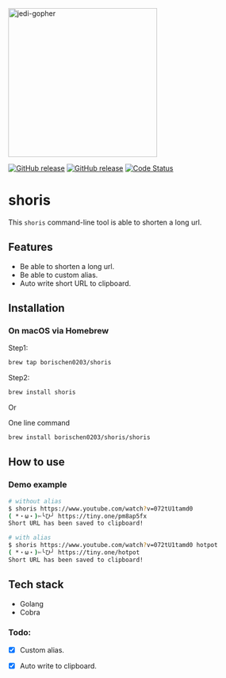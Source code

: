 <img src="https://raw.githubusercontent.com/scraly/gophers/main/harry-gopher.png" alt="jedi-gopher" width=300 >

<p align="Left">
  <p align="Left">
    <a href="https://github.com/borischen0203/shoris/releases/latest"><img alt="GitHub release" src="https://img.shields.io/github/v/release/borischen0203/shoris.svg?logo=github&style=flat-square"></a>
    <a href="https://github.com/borischen0203/shoris/actions/workflows/go.yml"><img alt="GitHub release" src="https://github.com/borischen0203/shoris/actions/workflows/go.yml/badge.svg?logo=github&style=flat-square"></a>
    <a href="https://goreportcard.com/report/github.com/borischen0203/shoris"><img src="https://goreportcard.com/badge/github.com/borischen0203/shoris" alt="Code Status" /></a>
  </p>
</p>

# shoris
This `shoris` command-line tool is able to shorten a long url.


## Features
- Be able to shorten a long url.
- Be able to custom alias.
- Auto write short URL to clipboard.

## Installation

### On macOS via Homebrew
Step1:
```bash
brew tap borischen0203/shoris
```
Step2:
```bash
brew install shoris
```
Or

One line command
```bash
brew install borischen0203/shoris/shoris
```

## How to use

### Demo example
```bash
# without alias
$ shoris https://www.youtube.com/watch?v=072tU1tamd0
( *・ω・)✄╰ひ╯ https://tiny.one/pm8ap5fx
Short URL has been saved to clipboard!

# with alias
$ shoris https://www.youtube.com/watch?v=072tU1tamd0 hotpot
( *・ω・)✄╰ひ╯ https://tiny.one/hotpot
Short URL has been saved to clipboard!

```

## Tech stack
- Golang
- Cobra



### Todo:
- [X] Custom alias.
- [X] Auto write to clipboard.

